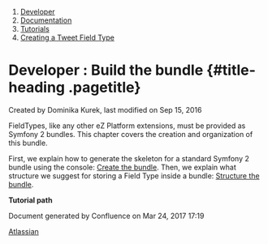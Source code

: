 1.  <span>[Developer](index.html)</span>
2.  <span>[Documentation](Documentation_31429504.html)</span>
3.  <span>[Tutorials](Tutorials_31429522.html)</span>
4.  <span>[Creating a Tweet Field
    Type](Creating-a-Tweet-Field-Type_31429766.html)</span>

<span id="title-text"> Developer : Build the bundle </span> {#title-heading .pagetitle}
===========================================================

Created by <span class="author"> Dominika Kurek</span>, last modified on
Sep 15, 2016

<span>FieldTypes, like any other eZ Platform extensions, must be
provided as Symfony 2 bundles. This chapter covers the creation and
organization of this bundle.</span>

First, we explain how to generate the skeleton for a standard Symfony 2
bundle using the console: [Create the
bundle](Create-the-bundle_31429782.html). Then, we explain what
structure we suggest for storing a Field Type inside a bundle:
[Structure the bundle](Structure-the-bundle_31429784.html).

**Tutorial path**

Document generated by Confluence on Mar 24, 2017 17:19

[Atlassian](http://www.atlassian.com/)


